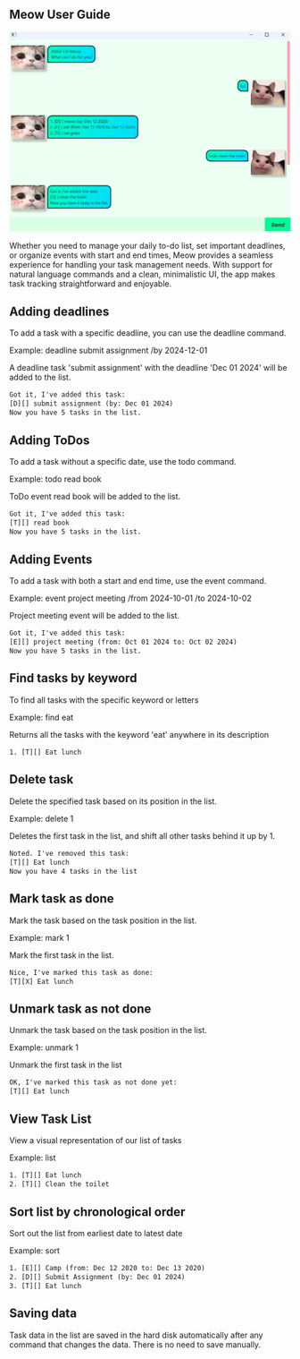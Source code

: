  ## Meow User Guide

![Product Screenshot](./Ui.png)

Whether you need to manage your daily to-do list, set important deadlines, or organize events with start
and end times, Meow provides a seamless experience for handling your task management needs. With support 
for natural language commands and a clean, minimalistic UI, the app makes task tracking straightforward 
and enjoyable.
## Adding deadlines

To add a task with a specific deadline, you can use the deadline command.

Example: deadline submit assignment /by 2024-12-01

A deadline task 'submit assignment' with the deadline 'Dec 01 2024' will be added to the list.

```
Got it, I've added this task:
[D][] submit assignment (by: Dec 01 2024)
Now you have 5 tasks in the list.
```

## Adding ToDos

To add a task without a specific date, use the todo command.

Example: todo read book

ToDo event read book will be added to the list.

```
Got it, I've added this task:
[T][] read book
Now you have 5 tasks in the list.
```



## Adding Events

To add a task with both a start and end time, use the event command.

Example: event project meeting /from 2024-10-01 /to 2024-10-02

Project meeting event will be added to the list.

```
Got it, I've added this task:
[E][] project meeting (from: Oct 01 2024 to: Oct 02 2024)
Now you have 5 tasks in the list.
```

## Find tasks by keyword

To find all tasks with the specific keyword or letters

Example: find eat

Returns all the tasks with the keyword 'eat' anywhere in its description

```
1. [T][] Eat lunch
```

## Delete task

Delete the specified task based on its position in the list.

Example: delete 1

Deletes the first task in the list, and shift all other tasks behind it up by 1.

```
Noted. I've removed this task:
[T][] Eat lunch
Now you have 4 tasks in the list
```

## Mark task as done

Mark the task based on the task position in the list.

Example: mark 1

Mark the first task in the list. 

```
Nice, I've marked this task as done:
[T][X] Eat lunch
```

## Unmark task as not done

Unmark the task based on the task position in the list.

Example: unmark 1

Unmark the first task in the list

```
OK, I've marked this task as not done yet:
[T][] Eat lunch
```

## View Task List

View a visual representation of our list of tasks

Example: list

```
1. [T][] Eat lunch
2. [T][] Clean the toilet
```

## Sort list by chronological order

Sort out the list from earliest date to latest date

Example: sort

```
1. [E][] Camp (from: Dec 12 2020 to: Dec 13 2020)
2. [D][] Submit Assignment (by: Dec 01 2024)
3. [T][] Eat lunch
```

## Saving data

Task data in the list are saved in the hard disk automatically after any command that
changes the data. There is no need to save manually.
